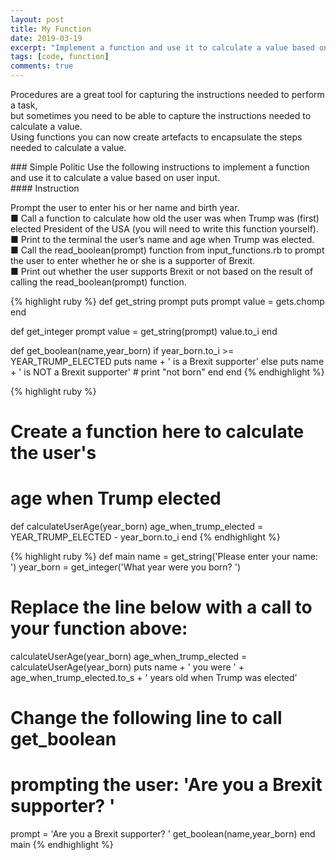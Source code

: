```yaml
---
layout: post
title: My Function
date: 2019-03-19
excerpt: "Implement a function and use it to calculate a value based on user input."
tags: [code, function]
comments: true
---
```

<p>
Procedures are a great tool for capturing the instructions needed to perform a task,<br>
but sometimes you need to be able to capture the instructions needed to calculate a value.<br>
Using functions you can now create artefacts to encapsulate the steps needed to calculate a value.
</p>
### Simple Politic
Use the following instructions to implement a function and use it to calculate a value based on user input.<br>
#### Instruction
<p>
Prompt the user to enter his or her name and birth year.<br>
■ Call a function to calculate how old the user was when Trump was (first) elected President of the USA (you will need to write this function yourself).<br>
■ Print to the terminal the user’s name and age when Trump was elected.<br>
■ Call the read_boolean(prompt) function from input_functions.rb to prompt the user to enter whether he or she is a supporter of Brexit.<br>
■ Print out whether the user supports Brexit or not based on the result of calling the read_boolean(prompt) function.<br>
</p>
{% highlight ruby %}
def get_string prompt
	puts prompt
	value = gets.chomp
end

def get_integer prompt
	value = get_string(prompt)
	value.to_i
end

def get_boolean(name,year_born)
    if year_born.to_i >= YEAR_TRUMP_ELECTED
     puts name + ' is a Brexit supporter'
    else
     puts name + ' is NOT a Brexit supporter' # print "not born"
    end
end
{% endhighlight %}

{% highlight ruby %}
# Create a function here to calculate the user's
# age when Trump elected
def calculateUserAge(year_born)
  age_when_trump_elected = YEAR_TRUMP_ELECTED - year_born.to_i
end
{% endhighlight %}

{% highlight ruby %}
def main
  name = get_string('Please enter your name: ')
  year_born = get_integer('What year were you born? ')
  # Replace the line below with a call to your function above:
  calculateUserAge(year_born)
  age_when_trump_elected = calculateUserAge(year_born)
  puts name + ' you were ' + age_when_trump_elected.to_s + ' years old when Trump was elected'
  # Change the following line to call get_boolean
  # prompting the user: 'Are you a Brexit supporter? '
  prompt = 'Are you a Brexit supporter? '
  get_boolean(name,year_born)
end
main
{% endhighlight %}

